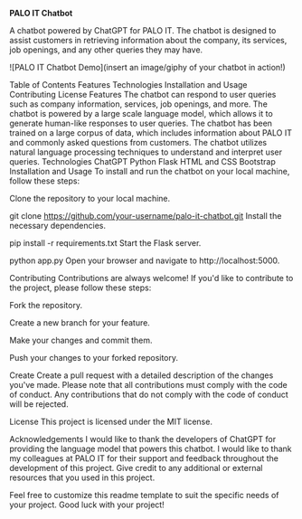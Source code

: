 **PALO IT Chatbot**

A chatbot powered by ChatGPT for PALO IT. The chatbot is designed to assist customers in retrieving information about the company, its services, job openings, and any other queries they may have.

![PALO IT Chatbot Demo](insert an image/giphy of your chatbot in action!)

Table of Contents
Features
Technologies
Installation and Usage
Contributing
License
Features
The chatbot can respond to user queries such as company information, services, job openings, and more.
The chatbot is powered by a large scale language model, which allows it to generate human-like responses to user queries.
The chatbot has been trained on a large corpus of data, which includes information about PALO IT and commonly asked questions from customers.
The chatbot utilizes natural language processing techniques to understand and interpret user queries.
Technologies
ChatGPT
Python
Flask
HTML and CSS
Bootstrap
Installation and Usage
To install and run the chatbot on your local machine, follow these steps:

Clone the repository to your local machine.

git clone https://github.com/your-username/palo-it-chatbot.git
Install the necessary dependencies.

pip install -r requirements.txt
Start the Flask server.

python app.py
Open your browser and navigate to http://localhost:5000.

Contributing
Contributions are always welcome! If you'd like to contribute to the project, please follow these steps:

Fork the repository.

Create a new branch for your feature.

Make your changes and commit them.

Push your changes to your forked repository.

Create
Create a pull request with a detailed description of the changes you've made.
Please note that all contributions must comply with the code of conduct. Any contributions that do not comply with the code of conduct will be rejected.

License
This project is licensed under the MIT license.

Acknowledgements
I would like to thank the developers of ChatGPT for providing the language model that powers this chatbot.
I would like to thank my colleagues at PALO IT for their support and feedback throughout the development of this project.
Give credit to any additional or external resources that you used in this project.

Feel free to customize this readme template to suit the specific needs of your project. Good luck with your project!
